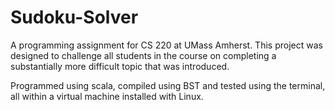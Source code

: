 # Sudoku-Solver
A programming assignment for CS 220 at UMass Amherst. This project was designed to challenge all students in the course on completing a substantially more difficult topic that was introduced.

Programmed using scala, compiled using BST and tested using the terminal, all within a virtual machine installed with Linux.
